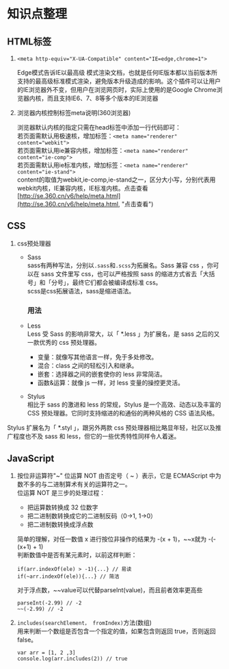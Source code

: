 # 知识点整理
## HTML标签
1. `<meta http-equiv="X-UA-Compatible" content="IE=edge,chrome=1">`

    Edge模式告诉IE以最高级 模式渲染文档，也就是任何IE版本都以当前版本所支持的最高级标准模式渲染，避免版本升级造成的影响。这个插件可以让用户的IE浏览器外不变，但用户在浏览网页时，实际上使用的是Google Chrome浏览器内核，而且支持IE6、7、8等多个版本的IE浏览器
 2. 浏览器内核控制标签meta说明(360浏览器)

    浏览器默认内核的指定只需在head标签中添加一行代码即可：<br/>
    若页面需默认用极速核，增加标签：`<meta name="renderer" content="webkit">`<br/>
    若页面需默认用ie兼容内核，增加标签：`<meta name="renderer" content="ie-comp"> `<br/>
    若页面需默认用ie标准内核，增加标签：`<meta name="renderer" content="ie-stand"> `<br/>
    content的取值为webkit,ie-comp,ie-stand之一，区分大小写，分别代表用webkit内核，IE兼容内核，IE标准内核。点击查看[http://se.360.cn/v6/help/meta.html](http://se.360.cn/v6/help/meta.html, "点击查看")  

## CSS
1. css预处理器
   - Sass  
      sass有两种写法，分别以`.sass`和`.scss`为拓展名。Sass 兼容 css ，你可以在 sass 文件里写 css，也可以严格按照 sass 的缩进方式省去「大括号」和「分号」，最终它们都会被编译成标准 css。  
      scss是css拓展语法，sass是缩进语法。
      ### 用法
      
   - Less  
      Less 受 Sass 的影响非常大，以「 *.less 」为扩展名，是 sass 之后的又一款优秀的 css 预处理器。  
      - 变量：就像写其他语言一样，免于多处修改。
      - 混合：class 之间的轻松引入和继承。
      - 嵌套：选择器之间的嵌套使你的 less 非常简洁。
      - 函数&运算：就像 js 一样，对 less 变量的操控更灵活。
   - Stylus  
      相比于 sass 的激进和 less 的常规，Stylus 是一个高效、动态以及丰富的 CSS 预处理器。它同时支持缩进的和通俗的两种风格的 CSS 语法风格。

Stylus 扩展名为「 *.styl 」，跟另外两款 css 预处理器相比略显年轻，社区以及推广程度也不及 sass 和 less，但它的一些优秀特性同样令人着迷。

## JavaScript
1. 按位非运算符"~" 
   位运算 NOT 由否定号（ ~ ）表示，它是 ECMAScript 中为数不多的与二进制算术有关的运算符之一。  
   位运算 NOT 是三步的处理过程：  
      - 把运算数转换成 32 位数字  
      - 把二进制数转换成它的二进制反码（0->1, 1->0）  
      - 把二进制数转换成浮点数  

   简单的理解，对任一数值 x 进行按位非操作的结果为 -(x + 1)，~~x就为 -(-(x+1) + 1)  
   判断数值中是否有某元素时，以前这样判断：
   ```
   if(arr.indexOf(ele) > -1){...} // 易读
   if(~arr.indexOf(ele)){...} // 简洁 
   ```
   对于浮点数，~~value可以代替parseInt(value)，而且前者效率更高些
   ```
   parseInt(-2.99) // -2
   ~~(-2.99) // -2
   ```
2. `includes(searchElement， fromIndex)`方法(数组)  
   用来判断一个数组是否包含一个指定的值，如果包含则返回 true，否则返回false。
   ```
   var arr = [1, 2 ,3]
   console.log(arr.includes(2)) // true
   
   ```